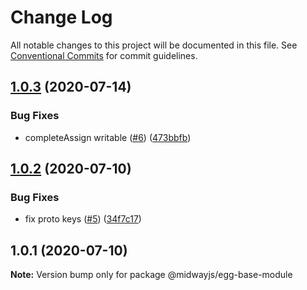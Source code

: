 # Change Log

All notable changes to this project will be documented in this file.
See [Conventional Commits](https://conventionalcommits.org) for commit guidelines.

## [1.0.3](https://github.com/midwayjs/midway-component/compare/@midwayjs/egg-base-module@1.0.2...@midwayjs/egg-base-module@1.0.3) (2020-07-14)


### Bug Fixes

*  completeAssign writable ([#6](https://github.com/midwayjs/midway-component/issues/6)) ([473bbfb](https://github.com/midwayjs/midway-component/commit/473bbfb2218141065ebe51acb18acb815146d613))





## [1.0.2](https://github.com/midwayjs/midway-component/compare/@midwayjs/egg-base-module@1.0.1...@midwayjs/egg-base-module@1.0.2) (2020-07-10)


### Bug Fixes

* fix proto keys ([#5](https://github.com/midwayjs/midway-component/issues/5)) ([34f7c17](https://github.com/midwayjs/midway-component/commit/34f7c17ea2e86d6b896b1080dea7d576301fbb67))





## 1.0.1 (2020-07-10)

**Note:** Version bump only for package @midwayjs/egg-base-module
